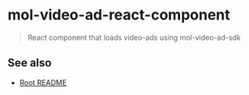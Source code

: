 # mol-video-ad-react-component

> React component that loads video-ads using mol-video-ad-sdk

## See also
* [Root README](../../README.md)